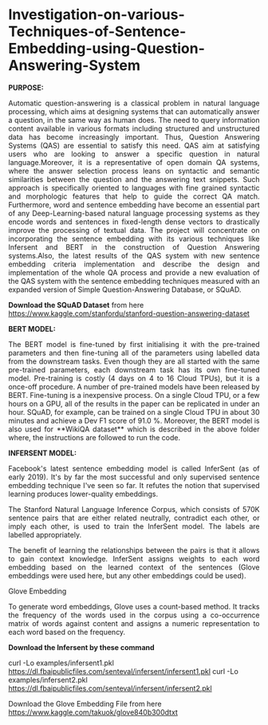 # Investigation-on-various-Techniques-of-Sentence-Embedding-using-Question-Answering-System

**PURPOSE:**

<p align="justify">Automatic question-answering is a classical problem in natural language processing, which aims at designing systems that can automatically answer a question, in the same way as human does. The need to query information content available in various formats including structured and unstructured data has become increasingly important. Thus, Question Answering Systems (QAS) are essential to satisfy this need. QAS aim at satisfying users who are looking to answer a specific question in natural language.Moreover, it is a representative of open domain QA systems, where the answer selection process leans on syntactic and semantic similarities between the question and the answering text snippets. Such approach is specifically oriented to languages with fine grained syntactic and morphologic features that help to guide the correct QA match. Furthermore, word and sentence embedding have become an essential part of any Deep-Learning-based natural language processing systems as they encode words and sentences in fixed-length dense vectors to drastically improve the processing of textual data.
The project will concentrate on incorporating the sentence embedding with its various techniques like Infersent and BERT in the construction of Question Answering systems.Also, the latest results of the QAS system with new sentence embedding criteria implementation and describe the design and implementation of the whole QA process and provide a new evaluation of the QAS system with the sentence embedding techniques measured with an expanded version of Simple Question-Answering Database, or SQuAD.</p>

**Download the SQuAD Dataset** from here https://www.kaggle.com/stanfordu/stanford-question-answering-dataset

**BERT MODEL:**
<p align="justify">The BERT model is fine-tuned by first initialising it with the pre-trained parameters and then fine-tuning all of the parameters using labelled data from the downstream tasks. Even though they are all started with the same pre-trained parameters, each downstream task has its own fine-tuned model. 
Pre-training is costly (4 days on 4 to 16 Cloud TPUs), but it is a once-off procedure. A number of pre-trained models have been released by BERT. Fine-tuning is a inexpensive process. On a single Cloud TPU, or a few hours on a GPU, all of the results in the paper can be replicated in under an hour. SQuAD, for example, can be trained on a single Cloud TPU in about 30 minutes and achieve a Dev F1 score of 91.0 %.
Moreover, the BERT model is also used for **WikiQA dataset** which is described in the above folder where, the instructions are followed to run the code.</p>

**INFERSENT MODEL:**
<p align="justify">Facebook's latest sentence embedding model is called InferSent (as of early 2019). It's by far the most successful and only supervised sentence embedding technique I've seen so far. It refutes the notion that supervised learning produces lower-quality embeddings.</p>

<p align="justify">The Stanford Natural Language Inference Corpus, which consists of 570K sentence pairs that are either related neutrally, contradict each other, or imply each other, is used to train the InferSent model. The labels are labelled appropriately.</p>

<p align="justify">The benefit of learning the relationships between the pairs is that it allows to gain context knowledge. InferSent assigns weights to each word embedding based on the learned context of the sentences (Glove embeddings were used here, but any other embeddings could be used).</p>

Glove Embedding
<p align="justify">To generate word embeddings, Glove uses a count-based method. It tracks the frequency of the words used in the corpus using a co-occurrence matrix of words against content and assigns a numeric representation to each word based on the frequency.</p>


**Download the Infersent by these command**

curl -Lo examples/infersent1.pkl https://dl.fbaipublicfiles.com/senteval/infersent/infersent1.pkl
curl -Lo examples/infersent2.pkl https://dl.fbaipublicfiles.com/senteval/infersent/infersent2.pkl

Download the Glove Embedding File from here https://www.kaggle.com/takuok/glove840b300dtxt
